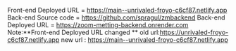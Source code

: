 Front-end Deployed URL = https://main--unrivaled-froyo-c6cf87.netlify.app
Back-end Source code = https://github.com/spragul/zmbackend
Back-end Deployed URL = https://zoom-metting-backend.onrender.com
Note:**Front-end Deployed URL changed ** old url:https://unrivaled-froyo-c6cf87.netlify.app new url : https://main--unrivaled-froyo-c6cf87.netlify.app

